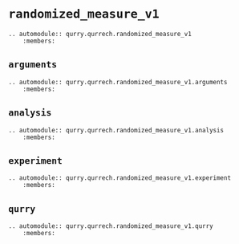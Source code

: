 # `randomized_measure_v1`

```{eval-rst}
.. automodule:: qurry.qurrech.randomized_measure_v1
    :members:
```

## `arguments`

```{eval-rst}
.. automodule:: qurry.qurrech.randomized_measure_v1.arguments
    :members:
```

## `analysis`

```{eval-rst}
.. automodule:: qurry.qurrech.randomized_measure_v1.analysis
    :members:
```

## `experiment`

```{eval-rst}
.. automodule:: qurry.qurrech.randomized_measure_v1.experiment
    :members:
```

## `qurry`

```{eval-rst}
.. automodule:: qurry.qurrech.randomized_measure_v1.qurry
    :members:
```
